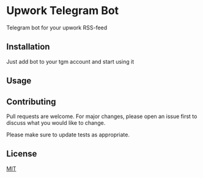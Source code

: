 # Upwork Telegram Bot

Telegram bot for your upwork RSS-feed

## Installation

Just add bot to your tgm account and start using it

## Usage

## Contributing

Pull requests are welcome. For major changes, please open an issue first to discuss what you would like to change.

Please make sure to update tests as appropriate.

## License

[MIT](https://choosealicense.com/licenses/mit/)
